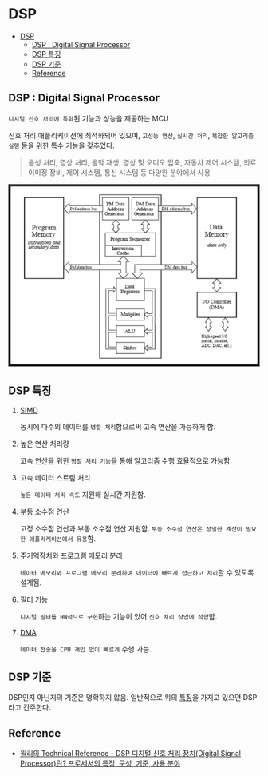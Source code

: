# DSP

- [DSP](#dsp)
  - [DSP : Digital Signal Processor](#dsp--digital-signal-processor)
  - [DSP 특징](#dsp-특징)
  - [DSP 기준](#dsp-기준)
  - [Reference](#reference)

## DSP : Digital Signal Processor

`디지털 신호 처리에 특화`된 기능과 성능을 제공하는 MCU

신호 처리 애플리케이션에 최적화되어 있으며, `고성능 연산`, `실시간 처리`, `복잡한 알고리즘 실행` 등을 위한 특수 기능을 갖추었다.

> 음성 처리, 영상 처리, 음악 재생, 영상 및 오디오 압축, 자동차 제어 시스템, 의료 이미징 장비, 제어 시스템, 통신 시스템 등 다양한 분야에서 사용

![DSP](images/DSP.png)

## DSP 특징

1. [SIMD](MultiProcessor.md#simd--single-instruction-multiple-data)

    동시에 다수의 데이터를 `병렬 처리`함으로써 고속 연산을 가능하게 함.

2. 높은 연산 처리량

    고속 연산을 위한 `병렬 처리 기능`을 통해 알고리즘 수행 효율적으로 가능함.

3. 고속 데이터 스트림 처리

    `높은 데이터 처리 속도` 지원해 실시간 지원함.

4. 부동 소수점 연산

    고정 소수점 연산과 부동 소수점 연산 지원함. `부동 소수점 연산은 정밀한 계산이 필요한 애플리케이션에서 유용`함.

5. 주기억장치와 프로그램 메모리 분리

    `데이터 메모리와 프로그램 메모리 분리하여 데이터에 빠르게 접근하고 처리`할 수 있도록 설계됨.

6. 필터 기능

    `디지털 필터를 HW적으로 구현`하는 기능이 있어 `신호 처리 작업에 적합`함.

7. [DMA](DMA.md)

    `데이터 전송을 CPU 개입 없이 빠르게` 수행 가능.

## DSP 기준

DSP인지 아닌지의 기준은 명확하지 않음.
일반적으로 위의 [특징](#dsp-특징)을 가지고 있으면 DSP라고 간주한다.

## Reference

- [윌리의 Technical Reference - DSP 디지털 신호 처리 장치(Digital Signal Processor)란? 프로세서의 특징, 구성, 기준, 사용 분야](https://m.blog.naver.com/techref/223152356645)
